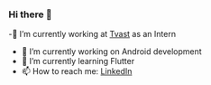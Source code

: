 ### Hi there 👋
-🔭 I’m currently working at [Tvast](https://www.tvast.in/) as an Intern
- 🔭 I’m currently working on Android development 
- 🌱 I’m currently learning Flutter
- 📫 How to reach me: [LinkedIn](https://www.linkedin.com/in/gopala-krishna-v-9693b022b/)
<!--
**Gopala05/Gopala05** is a ✨ _special_ ✨ repository because its `README.md` (this file) appears on your GitHub profile.

Here are some ideas to get you started:

- 🔭 I’m currently working on ...
- 🌱 I’m currently learning ...
- 👯 I’m looking to collaborate on ...
- 🤔 I’m looking for help with ...
- 💬 Ask me about ...
- 📫 How to reach me: ...
- 😄 Pronouns: ...
- ⚡ Fun fact: ...
-->
